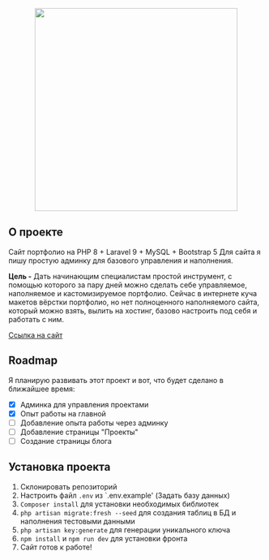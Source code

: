 <p align="center"><a href="https://laravel.com" target="_blank"><img src="https://raw.githubusercontent.com/laravel/art/master/logo-lockup/5%20SVG/2%20CMYK/1%20Full%20Color/laravel-logolockup-cmyk-red.svg" width="400"></a></p>

## О проекте

Сайт портфолио на PHP 8 + Laravel 9 + MySQL + Bootstrap 5
Для сайта я пишу простую админку для базового управления и наполнения.

**Цель -** Дать начинающим специалистам простой инструмент, с помощью которого за пару дней можно сделать себе управляемое, наполняемое и кастомизируемое портфолио.
Сейчас в интернете куча макетов вёрстки портфолио, но нет полноценного наполняемого сайта, который можно взять, вылить на хостинг, базово настроить под себя и работать с ним.


[Ссылка на сайт](https://dsoloview.ru/)

## Roadmap
Я планирую развивать этот проект и вот, что будет сделано в ближайшее время:
 - [x] Админка для управления проектами
 - [x] Опыт работы на главной
 - [ ] Добавление опыта работы через админку
 - [ ] Добавление страницы "Проекты"
 - [ ] Создание страницы блога

## Установка проекта

1. Склонировать репозиторий
2. Настроить файл `.env` из `.env.example' (Задать базу данных)
3. `Composer install` для установки необходимых библиотек
4. `php artisan migrate:fresh --seed` для создания таблиц в БД и наполнения тестовыми данными
5. `php artisan key:generate` для генерации уникального ключа
6. `npm install` и `npm run dev` для установки фронта
7. Сайт готов к работе!
